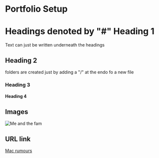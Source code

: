 # Portfolio Setup

# Headings denoted by "#" Heading 1

Text can just be written underneath the headings

## Heading 2
folders are created just by adding a "/" at the endo fo a new file
### Heading 3

#### Heading 4

## Images
![Me and the fam](assets/20221230_181216041_iOS.heic)

## URL link 
[Mac rumours](https://www.macrumors.com/)
